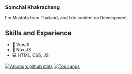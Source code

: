 ### Somchai Khakrachang

I'm Mustofa from Thailand, and I do content on Development.

## Skills and Experience
* 📱 VueJS
* 📱 NuxtJS
* 💻 HTML, CSS, JS

[![Anurag's github stats](https://github-readme-stats.vercel.app/api?username=somchai3310)](https://github.com/anuraghazra/github-readme-stats)
[![Top Langs](https://github-readme-stats.vercel.app/api/top-langs/?username=somchai3310)](https://github.com/anuraghazra/github-readme-stats)


<!--
**somchai3310/somchai3310** is a ✨ _special_ ✨ repository because its `README.md` (this file) appears on your GitHub profile.

Here are some ideas to get you started:

- 🔭 I’m currently working on ...
- 🌱 I’m currently learning ...
- 👯 I’m looking to collaborate on ...
- 🤔 I’m looking for help with ...
- 💬 Ask me about ...
- 📫 How to reach me: ...
- 😄 Pronouns: ...
- ⚡ Fun fact: ...
-->

